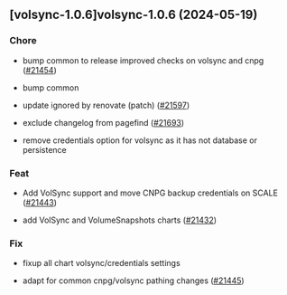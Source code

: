 ## [volsync-1.0.6]volsync-1.0.6 (2024-05-19)

### Chore

- bump common to release improved checks on volsync and cnpg ([#21454](https://github.com/truecharts/charts/issues/21454))

- bump common

- update ignored by renovate (patch) ([#21597](https://github.com/truecharts/charts/issues/21597))

- exclude changelog from pagefind ([#21693](https://github.com/truecharts/charts/issues/21693))

- remove credentials option for volsync as it has not database or persistence

### Feat

- Add VolSync support and move CNPG backup credentials on SCALE ([#21443](https://github.com/truecharts/charts/issues/21443))

- add VolSync and VolumeSnapshots charts ([#21432](https://github.com/truecharts/charts/issues/21432))

### Fix

- fixup all chart volsync/credentials settings

- adapt for common cnpg/volsync pathing changes ([#21445](https://github.com/truecharts/charts/issues/21445))
